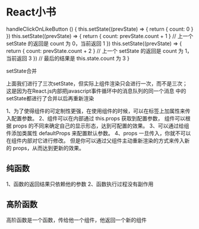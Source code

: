   # React小书
 

 
  handleClickOnLikeButton () {
    this.setState((prevState) => {
      return { count: 0 }
    })
    this.setState((prevState) => {
      return { count: prevState.count + 1 } // 上一个 setState 的返回是 count 为 0，当前返回 1
    })
    this.setState((prevState) => {
      return { count: prevState.count + 2 } // 上一个 setState 的返回是 count 为 1，当前返回 3
    })
    // 最后的结果是 this.state.count 为 3
  }
 

 setState合并

 上面我们进行了三次setState，但实际上组件渲染只会进行一次，而不是三次；
 这是因为在React.js内部把javascript事件循环中的消息队列的同一个消息
 中的setState都进行了合并以后再重新渲染



1、为了使得组件的可定制性更强，在使用组件的时候，可以在标签上加属性来传入配置参数。
2、组件可以在内部通过 this.props 获取到配置参数，
   组件可以根据 props 的不同来确定自己的显示形态，达到可配置的效果。
3、可以通过给组件添加类属性 defaultProps 来配置默认参数。
4、props 一旦传入，你就不可以在组件内部对它进行修改。
   但是你可以通过父组件主动重新渲染的方式来传入新的 props，从而达到更新的效果。



## 纯函数

1、函数的返回结果只依赖他的参数
2、函数执行过程没有副作用



## 高阶函数

高阶函数是一个函数，传给他一个组件，他返回一个新的组件

 ## 